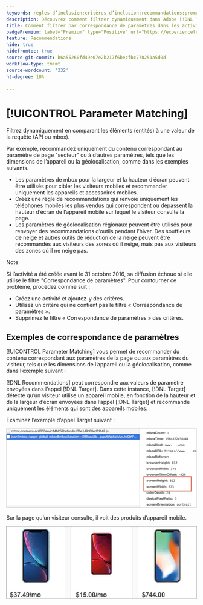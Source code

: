 ```yaml
---
keywords: règles d’inclusion;critères d’inclusion;recommandations;promotion;promotions;filtrage dynamique;dynamique;correspondance des paramètres
description: Découvrez comment filtrer dynamiquement dans Adobe [!DNL Target] Recommendations en comparant les éléments (entités) à une valeur dans la requête (API ou mbox).
title: Comment filtrer par correspondance de paramètres dans les activités Recommendations ?
badgePremium: label="Premium" type="Positive" url="https://experienceleague.adobe.com/docs/target/using/introduction/intro.html?lang=en#premium newtab=true" tooltip="Découvrez les fonctionnalités incluses dans Target Premium."
feature: Recommendations
hide: true
hidefromtoc: true
source-git-commit: b6a55260fd49e07e2b217f6becfbc778251a5d0d
workflow-type: tm+mt
source-wordcount: '332'
ht-degree: 10%

---
```


# [!UICONTROL Parameter Matching]

Filtrez dynamiquement en comparant les éléments (entités) à une valeur de la requête (API ou mbox).

Par exemple, recommandez uniquement du contenu correspondant au paramètre de page &quot;secteur&quot; ou à d’autres paramètres, tels que les dimensions de l’appareil ou la géolocalisation, comme dans les exemples suivants.

* Les paramètres de mbox pour la largeur et la hauteur d’écran peuvent être utilisés pour cibler les visiteurs mobiles et recommander uniquement les appareils et accessoires mobiles.
* Créez une règle de recommandations qui renvoie uniquement les téléphones mobiles les plus vendus qui correspondent ou dépassent la hauteur d’écran de l’appareil mobile sur lequel le visiteur consulte la page.
* Les paramètres de géolocalisation régionaux peuvent être utilisés pour renvoyer des recommandations d’outils pendant l’hiver. Des souffleurs de neige et autres outils de réduction de la neige peuvent être recommandés aux visiteurs des zones où il neige, mais pas aux visiteurs des zones où il ne neige pas.

>[!NOTE]
>
>Si l’activité a été créée avant le 31 octobre 2016, sa diffusion échoue si elle utilise le filtre &quot;Correspondance de paramètres&quot;. Pour contourner ce problème, procédez comme suit :
>
>* Créez une activité et ajoutez-y des critères.
>* Utilisez un critère qui ne contient pas le filtre « Correspondance de paramètres ».
>* Supprimez le filtre « Correspondance de paramètres » des critères.

## Exemples de correspondance de paramètres

[!UICONTROL Parameter Matching] vous permet de recommander du contenu correspondant aux paramètres de la page ou aux paramètres du visiteur, tels que les dimensions de l’appareil ou la géolocalisation, comme dans l’exemple suivant :

[!DNL Recommendations] peut correspondre aux valeurs de paramètre envoyées dans l’appel [!DNL Target]. Dans cette instance, [!DNL Target] détecte qu’un visiteur utilise un appareil mobile, en fonction de la hauteur et de la largeur d’écran envoyées dans l’appel [!DNL Target] et recommande uniquement les éléments qui sont des appareils mobiles.

Examinez l’exemple d’appel Target suivant :

![Appel Target](/help/main/c-recommendations/c-algorithms/assets/example-target-call-2.png)

Sur la page qu’un visiteur consulte, il voit des produits d’appareil mobile.

![ Produits pour appareils mobiles ](/help/main/c-recommendations/c-algorithms/assets/phones.png)